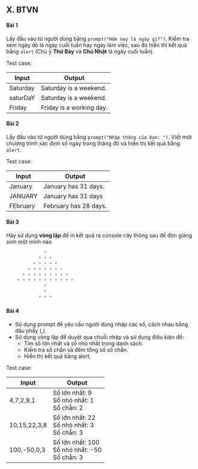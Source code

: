 ## **X. BTVN**

#### **Bài 1**

Lấy đầu vào từ người dùng bằng `prompt("Hôm nay là ngày gì?")`. Kiểm tra xem ngày đó là ngày cuối tuần hay ngày làm việc, sau đó hiển thị kết quả bằng `alert` (Chú ý **Thứ Bảy** và **Chủ Nhật** là ngày cuối tuần).

Test case:

| Input    | Output                   |
| -------- | ------------------------ |
| Saturday | Saturday is a weekend.   |
| saturDaY | Saturday is a weekend.   |
| Friday   | Friday is a working day. |

#### **Bài 2**

Lấy đầu vào từ người dùng bằng `prompt("Nhập tháng của bạn: ")`. Viết một chương trình xác định số ngày trong tháng đó và hiển thị kết quả bằng `alert`.

Test case:

| Input    | Output                |
| -------- | --------------------- |
| January  | January has 31 days.  |
| JANUARY  | January has 31 days   |
| FEbruary | February has 28 days. |

#### **Bài 3**

Hãy sử dụng **vòng lặp** để in kết quả ra console cây thông sau để đón giáng sinh một mình nào

```javascript
              *
            * * *
          * * * * *
        * * * * * * *
      * * * * * * * * *
    * * * * * * * * * * *
              *
              *
            * * *
```

#### **Bài 4**

- Sử dụng prompt để yêu cầu người dùng nhập các số, cách nhau bằng dấu phẩy (,).
- Sử dụng vòng lặp để duyệt qua chuỗi nhập và sử dụng điều kiện để:
  - Tìm số lớn nhất và số nhỏ nhất trong danh sách.
  - Kiểm tra số chẵn và đếm tổng số số chẵn.
  - Hiển thị kết quả bằng alert.

Test case:

| Input        | Output                                                 |
| ------------ | ------------------------------------------------------ |
| 4,7,2,9,1    | Số lớn nhất: 9 <br> Số nhỏ nhất: 1 <br> Số chẵn: 2     |
| 10,15,22,3,8 | Số lớn nhất: 22 <br> Số nhỏ nhất: 3 <br> Số chẵn: 3    |
| 100,-50,0,3  | Số lớn nhất: 100 <br> Số nhỏ nhất: -50 <br> Số chẵn: 3 |
